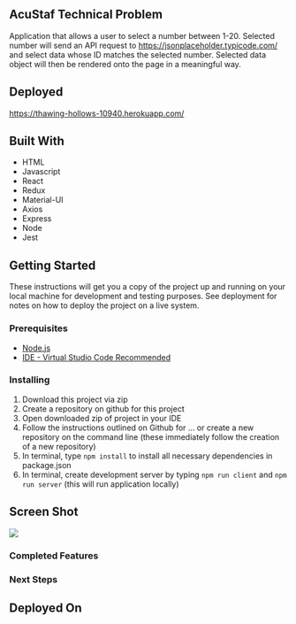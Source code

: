 ## AcuStaf Technical Problem
Application that allows a user to select a number between 1-20. Selected number will send an API request to https://jsonplaceholder.typicode.com/ and select data whose ID matches the selected number. Selected data object will then be rendered onto the page in a meaningful way.

## Deployed
https://thawing-hollows-10940.herokuapp.com/

## Built With

- HTML
- Javascript
- React
- Redux
- Material-UI
- Axios
- Express
- Node
- Jest

## Getting Started

These instructions will get you a copy of the project up and running on your local machine for development and testing purposes. See deployment for notes on how to deploy the project on a live system.

### Prerequisites

- [Node.js](https://nodejs.org/en/)
- [IDE - Virtual Studio Code Recommended](https://code.visualstudio.com/)

### Installing


1. Download this project via zip
2. Create a repository on github for this project
3. Open downloaded zip of project in your IDE
4. Follow the instructions outlined on Github for ... or create a new repository on the command line (these immediately follow the creation of a new repository)
5. In terminal, type `npm install` to install all necessary dependencies in package.json
6. In terminal, create development server by typing `npm run client` and `npm run server` (this will run application locally)

## Screen Shot

<img src="/public/images/screenshot.png/">

### Completed Features


### Next Steps


## Deployed On



